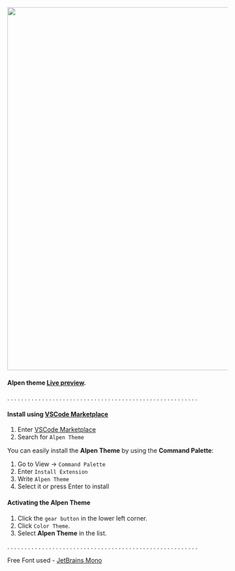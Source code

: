 <img width="830px" src="https://vscodethemes.com/e/yoko-luxelego.alpen/alpen.svg?language=javascript">

 #### Alpen theme [Live preview](https://vscodethemes.com/e/yoko-luxelego.alpen/alpen?language=javascript).

. . . . . . . . . . . . . . . . . . . . . . . . . . . . . . . . . . . . . . . . . . . . . . . . . . . . . . . 

#### Install using [VSCode Marketplace](https://marketplace.visualstudio.com/items?itemName=Yoko-Luxelego.alpen)

1. Enter [VSCode Marketplace](https://marketplace.visualstudio.com/items?itemName=Yoko-Luxelego.alpen)
2. Search for `Alpen Theme`

You can easily install the **Alpen Theme** by using the **Command Palette**:

1. Go to View -> `Command Palette`
2. Enter `Install Extension`
3. Write `Alpen Theme`
4. Select it or press Enter to install

#### Activating the Alpen Theme

1. Click the `gear button` in the lower left corner.
2. Click `Color Theme`.
3. Select **Alpen Theme** in the list.

. . . . . . . . . . . . . . . . . . . . . . . . . . . . . . . . . . . . . . . . . . . . . . . . . . . . . . .

Free Font used - [JetBrains Mono](https://www.jetbrains.com/lp/mono/)

<!-- . . . . . . . . . . . . . . . . . . . . . . . . . . . . . . . . . . . . . . . . . . . . . . . . . . . . . . .

This work is licensed under a [MIT license](https://github.com/luxelego/alpen_vscode_theme/blob/main/LICENSE) -->

